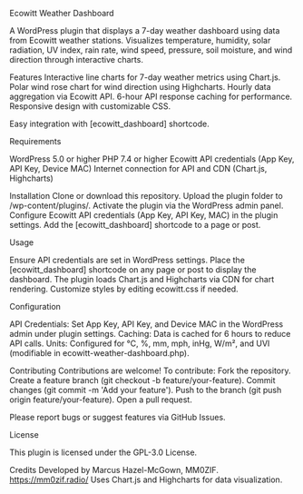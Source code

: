 Ecowitt Weather Dashboard

A WordPress plugin that displays a 7-day weather dashboard using data from Ecowitt weather stations. Visualizes temperature, humidity, solar radiation, UV index, rain rate, wind speed, pressure, soil moisture, and wind direction through interactive charts.

Features
  Interactive line charts for 7-day weather metrics using Chart.js.
  Polar wind rose chart for wind direction using Highcharts.
  Hourly data aggregation via Ecowitt API.
  6-hour API response caching for performance.
  Responsive design with customizable CSS.

Easy integration with [ecowitt_dashboard] shortcode.

Requirements

WordPress 5.0 or higher
PHP 7.4 or higher
Ecowitt API credentials (App Key, API Key, Device MAC)
Internet connection for API and CDN (Chart.js, Highcharts)

Installation
Clone or download this repository.
Upload the plugin folder to /wp-content/plugins/.
Activate the plugin via the WordPress admin panel.
Configure Ecowitt API credentials (App Key, API Key, MAC) in the plugin settings.
Add the [ecowitt_dashboard] shortcode to a page or post.

Usage

Ensure API credentials are set in WordPress settings.
Place the [ecowitt_dashboard] shortcode on any page or post to display the dashboard.
The plugin loads Chart.js and Highcharts via CDN for chart rendering.
Customize styles by editing ecowitt.css if needed.

Configuration

API Credentials: Set App Key, API Key, and Device MAC in the WordPress admin under plugin settings.
Caching: Data is cached for 6 hours to reduce API calls.
Units: Configured for °C, %, mm, mph, inHg, W/m², and UVI (modifiable in ecowitt-weather-dashboard.php).

Contributing
Contributions are welcome! To contribute:
Fork the repository.
Create a feature branch (git checkout -b feature/your-feature).
Commit changes (git commit -m 'Add your feature').
Push to the branch (git push origin feature/your-feature).
Open a pull request.

Please report bugs or suggest features via GitHub Issues.

License

This plugin is licensed under the GPL-3.0 License.

Credits
Developed by Marcus Hazel-McGown, MM0ZIF. https://mm0zif.radio/ Uses Chart.js and Highcharts for data visualization.
